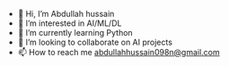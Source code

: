 - 👋 Hi, I’m Abdullah hussain
- 👀 I’m interested in AI/ML/DL
- 🌱 I’m currently learning Python
- 💞️ I’m looking to collaborate on AI projects
- 📫 How to reach me abdullahhussain098n@gmail.com

<!---
Abdullahhussain1234/Abdullahhussain1234 is a ✨ special ✨ repository because its `README.md` (this file) appears on your GitHub profile.
You can click the Preview link to take a look at your changes.
--->
